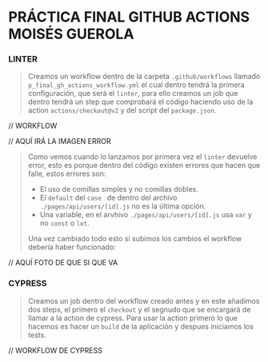 # PRÁCTICA FINAL GITHUB ACTIONS  MOISÉS GUEROLA

### LINTER
> Creamos un workflow dentro de la carpeta `.github/workflows` llamado `p_final_gh_actions_workflow.yml` el cual dentro tendrá la primera configuración, que será el `linter`, para ello creamos un job que dentro tendrá un step que comprobará el código haciendo uso de la action `actions/checkout@v2` y del script del `package.json`.

// WORKFLOW

// AQUÍ IRÁ LA IMAGEN ERROR

> Como vemos cuando lo lanzamos por primera vez el `linter` devuelve error, esto es porque dentro del código existen errores que hacen que falle, estos errores son:
> * El uso de comillas simples y no comillas dobles.
> * El ``default`` del `case ` de dentro del archivo `./pages/api/users/[id].js` no es la última opción.
> * Una variable, en el arvhivo `./pages/api/users/[id].js` usa `var` y no `const` o `let`.
>
> Una vez cambiado todo esto si subimos los cambios el workflow debería haber funcionado:

// AQUÍ FOTO DE QUE SI QUE VA


### CYPRESS
> Creamos un job dentro del workflow creado antes y en este añadimos dos steps, el primero el `checkout` y el segnudo que se encargará de llamar a la action de cypress.
> Para usar la action primero lo que hacemos es hacer un `build` de la aplicación y despues iniciamos los tests.

// WORKFLOW DE CYPRESS